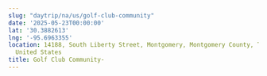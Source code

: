 ```yaml
---
slug: "daytrip/na/us/golf-club-community"
date: '2025-05-23T00:00:00'
lat: '30.3882613'
lng: '-95.6963355'
location: 14188, South Liberty Street, Montgomery, Montgomery County, Texas, 77316,
  United States
title: Golf Club Community-
---
```



